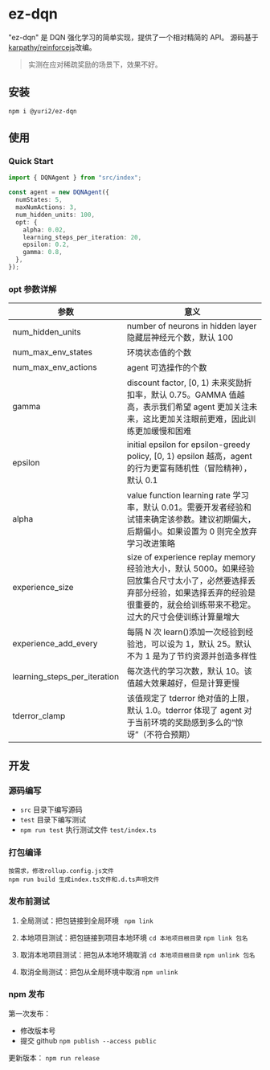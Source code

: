 # ez-dqn

"ez-dqn" 是 DQN 强化学习的简单实现，提供了一个相对精简的 API。
源码基于[karpathy/reinforcejs](https://github.com/karpathy/reinforcejs/blob/master/lib/rl.js)改编。

> 实测在应对稀疏奖励的场景下，效果不好。

## 安装

`npm i @yuri2/ez-dqn`

## 使用

### Quick Start

```ts
import { DQNAgent } from "src/index";

const agent = new DQNAgent({
  numStates: 5,
  maxNumActions: 3,
  num_hidden_units: 100,
  opt: {
    alpha: 0.02,
    learning_steps_per_iteration: 20,
    epsilon: 0.2,
    gamma: 0.8,
  },
});
```

### opt 参数详解

| 参数                         | 意义                                                                                                                                                                                         |
| ---------------------------- | -------------------------------------------------------------------------------------------------------------------------------------------------------------------------------------------- |
| num_hidden_units             | number of neurons in hidden layer 隐藏层神经元个数，默认 100                                                                                                                                 |
| num_max_env_states           | 环境状态值的个数                                                                                                                                                                             |
| num_max_env_actions          | agent 可选操作的个数                                                                                                                                                                         |
| gamma                        | discount factor, [0, 1) 未来奖励折扣率，默认 0.75。GAMMA 值越高，表示我们希望 agent 更加关注未来，这比更加关注眼前更难，因此训练更加缓慢和困难                                               |
| epsilon                      | initial epsilon for epsilon-greedy policy, [0, 1) epsilon 越高，agent 的行为更富有随机性（冒险精神），默认 0.1                                                                               |
| alpha                        | value function learning rate 学习率，默认 0.01。需要开发者经验和试错来确定该参数。建议初期偏大，后期偏小。如果设置为 0 则完全放弃学习改进策略                                                |
| experience_size              | size of experience replay memory 经验池大小，默认 5000。如果经验回放集合尺寸太小了，必然要选择丢弃部分经验，如果选择丢弃的经验是很重要的，就会给训练带来不稳定。过大的尺寸会使训练计算量增大 |
| experience_add_every         | 每隔 N 次 learn()添加一次经验到经验池，可以设为 1，默认 25。默认不为 1 是为了节约资源并创造多样性                                                                                            |
| learning_steps_per_iteration | 每次迭代的学习次数，默认 10。该值越大效果越好，但是计算更慢                                                                                                                                  |
| tderror_clamp                | 该值规定了 tderror 绝对值的上限，默认 1.0。tderror 体现了 agent 对于当前环境的奖励感到多么的“惊讶”（不符合预期）                                                                             |

## 开发

### 源码编写

- `src` 目录下编写源码
- `test` 目录下编写测试
- `npm run test` 执行测试文件 `test/index.ts`

### 打包编译

```
按需求，修改rollup.config.js文件
npm run build 生成index.ts文件和.d.ts声明文件
```

### 发布前测试

1. 全局测试：把包链接到全局环境
   ` npm link`

2. 本地项目测试：把包链接到项目本地环境
   `cd 本地项目根目录`
   `npm link 包名`

3. 取消本地项目测试：把包从本地环境取消
   `cd 本地项目根目录`
   `npm unlink 包名`

4. 取消全局测试：把包从全局环境中取消
   `npm unlink`

### npm 发布

第一次发布：

- 修改版本号
- 提交 github
  `npm publish --access public`

更新版本：
`npm run release`

